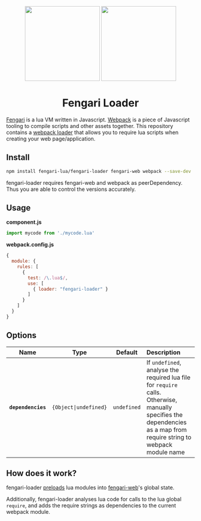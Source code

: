 <div align="center">
  <a href="https://fengari.io/"><img height="200" src="https://fengari.io/static/images/logo.png"></a>
  <a href="https://github.com/webpack/webpack"><img width="200" height="200" src="https://webpack.js.org/assets/icon-square-big.svg"></a>
  <h1>Fengari Loader</h1>
</div>

[Fengari](https://fengari.io/) is a lua VM written in Javascript. [Webpack](http://webpack.js.org/) is a piece of Javascript tooling to compile scripts and other assets together.
This repository contains a [webpack loader](https://webpack.js.org/concepts/#loaders) that allows you to require lua scripts when creating your web page/application.

## Install

```bash
npm install fengari-lua/fengari-loader fengari-web webpack --save-dev
```

fengari-loader requires fengari-web and webpack as peerDependency. Thus you are able to control the versions accurately.


## Usage

**component.js**
```js
import mycode from './mycode.lua'
```

**webpack.config.js**
```js
{
  module: {
    rules: [
      {
        test: /\.lua$/,
        use: [
          { loader: "fengari-loader" }
        ]
      }
    ]
  }
}
```


## Options

|Name|Type|Default|Description|
|:--:|:--:|:-----:|:----------|
|**`dependencies`**|`{Object\|undefined}`|`undefined`|If `undefined`, analyse the required lua file for `require` calls. Otherwise, manually specifies the dependencies as a map from require string to webpack module name|


## How does it work?

fengari-loader [preloads](https://www.lua.org/manual/5.3/manual.html#pdf-package.preload) lua modules into [fengari-web](https://github.com/fengari-lua/fengari-web)'s global state.

Additionally, fengari-loader analyses lua code for calls to the lua global `require`, and adds the require strings as dependencies to the current webpack module.
